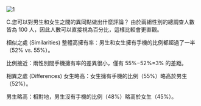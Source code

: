 

![1](https://github.com/user-attachments/assets/493781a8-d3d3-4cfb-be01-1580e5efd3f6)


C.您可以對男生和女生之間的異同點做出什麼評論？
由於兩組性別的總調查人數皆為 100 人，因此人數可以直接視為百分比，這樣比較會更直觀。

相似之處 (Similarities)
整體高擁有率：男生和女生擁有手機的比例都超過了一半（52% vs. 55%）。

比例接近：兩性別間手機擁有率的差異很小，僅有 55%−52%=3% 的差距。

相異之處 (Differences)
女生略高：女生擁有手機的比例（55%）略高於男生（52%）。

男生略高：相對地，男生沒有手機的比例（48%）略高於女生（45%）。





